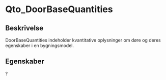 # Qto_DoorBaseQuantities

## Beskrivelse

DoorBaseQuantities indeholder kvantitative oplysninger om døre og deres egenskaber i en bygningsmodel.

## Egenskaber

?
